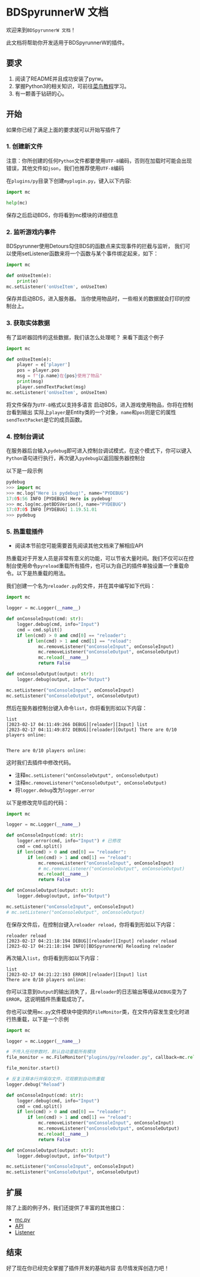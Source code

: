 # BDSpyrunnerW 文档

欢迎来到``BDSpyrunnerW 文档``！

此文档将帮助你开发适用于BDSpyrunnerW的插件。

## 要求

1. 阅读了README并且成功安装了pyrw。
2. 掌握Python3的相关知识，可前往[菜鸟教程](https://www.runoob.com/python3/python3-tutorial.html)学习。
3. 有一颗善于钻研的心。

## 开始

如果你已经了满足上面的要求就可以开始写插件了

### 1. 创建新文件

注意：你所创建的任何``Python``文件都要使用``UTF-8``编码，否则在加载时可能会出现错误，其他文件如``json``，我们也推荐使用``UTF-8``编码

在``plugins/py``目录下创建``myplugin.py``，键入以下内容:

```py
import mc

help(mc)
```

保存之后启动BDS，你将看到mc模块的详细信息

### 2. 监听游戏内事件

BDSpyrunner使用Detours勾住BDS的函数点来实现事件的拦截与监听，
我们可以使用setListener函数来将一个函数与某个事件绑定起来，如下：

```py
import mc

def onUseItem(e):
	print(e)
mc.setListener('onUseItem', onUseItem)
```

保存并启动BDS，进入服务器。
当你使用物品时，一些相关的数据就会打印的控制台上。

### 3. 获取实体数据

有了监听器回传的这些数据，我们该怎么处理呢？
来看下面这个例子

```py
import mc

def onUseItem(e):
	player = e['player']
	pos = player.pos
	msg = f"{p.name}在{pos}使用了物品"
	print(msg)
	player.sendTextPacket(msg)
mc.setListener('onUseItem', onUseItem)
```

将文件保存为``UTF-8``格式以支持多语言
启动BDS，进入游戏使用物品，你将在控制台看到输出
实际上``player``是Entity类的一个对象，``name``和``pos``则是它的属性
``sendTextPacket``是它的成员函数。

### 4. 控制台调试

在服务器后台输入``pydebug``即可进入控制台调试模式，在这个模式下，你可以键入``Python``语句进行执行，再次键入``pydebug``以返回服务器控制台

以下是一段示例

```python
pydebug
>>> import mc
>>> mc.log("Here is pydebug!", name="PYDEBUG") 
17:05:56 INFO [PYDEBUG] Here is pydebug!
>>> mc.log(mc.getBDSVerion(), name="PYDEBUG")  
17:07:05 INFO [PYDEBUG] 1.19.51.01
>>> pydebug

```

### 5. 热重载插件

* 阅读本节前您可能需要首先阅读其他文档来了解相应API

热重载对于开发人员是非常有意义的功能，可以节省大量时间。我们不仅可以在控制台使用命令``pyreload``重载所有插件，也可以为自己的插件单独设置一个重载命令。以下是热重载的用法。

我们创建一个名为``reloader.py``的文件，并在其中编写如下代码：

```python
import mc

logger = mc.Logger(__name__)

def onConsoleInput(cmd: str):
    logger.debug(cmd, info="Input")
    cmd = cmd.split()
    if len(cmd) > 0 and cmd[0] == "reloader":
        if len(cmd) > 1 and cmd[1] == "reload":
            mc.removeListener("onConsoleInput", onConsoleInput)
            mc.removeListener("onConsoleOutput", onConsoleOutput)
            mc.reload(__name__)
            return False

def onConsoleOutput(output: str):
    logger.debug(output, info="Output")

mc.setListener("onConsoleInput", onConsoleInput)
mc.setListener("onConsoleOutput", onConsoleOutput)
```

然后在服务器控制台键入命令``list``，你将看到形如以下内容：

```plaintext
list
[2023-02-17 04:11:49:266 DEBUG][reloader][Input] list
[2023-02-17 04:11:49:872 DEBUG][reloader][Output] There are 0/10 players online:


There are 0/10 players online:
```

这时我们去插件中修改代码。

* 注释``mc.setListener("onConsoleOutput", onConsoleOutput)``
* 注释``mc.removeListener("onConsoleOutput", onConsoleOutput)``
* 将``logger.debug``改为``logger.error``

以下是修改完毕后的代码：

```python
import mc

logger = mc.Logger(__name__)

def onConsoleInput(cmd: str):
    logger.error(cmd, info="Input") # 已修改
    cmd = cmd.split()
    if len(cmd) > 0 and cmd[0] == "reloader":
        if len(cmd) > 1 and cmd[1] == "reload":
            mc.removeListener("onConsoleInput", onConsoleInput)
            # mc.removeListener("onConsoleOutput", onConsoleOutput)
            mc.reload(__name__)
            return False

def onConsoleOutput(output: str):
    logger.debug(output, info="Output")

mc.setListener("onConsoleInput", onConsoleInput)
# mc.setListener("onConsoleOutput", onConsoleOutput)
```

在保存文件后，在控制台键入``reloader reload``，你将看到形如以下内容：

```plaintext
reloader reload
[2023-02-17 04:21:18:194 DEBUG][reloader][Input] reloader reload
[2023-02-17 04:21:18:194 INFO][BDSpyrunnerW] Reloading reloader
```

再次输入``list``，你将看到形如以下内容：

```plaintext
list
[2023-02-17 04:21:22:193 ERROR][reloader][Input] list
There are 0/10 players online:
```

你可以注意到``Output``的输出消失了，且``reloader``的日志输出等级从``DEBUG``变为了``ERROR``，这说明插件热重载成功了。

你也可以使用``mc.py``文件模块中提供的``FileMonitor``类，在文件内容发生变化时进行热重载，以下是一个示例

```python
import mc

logger = mc.Logger(__name__)

# 不传入任何参数时，默认自动重载所有模块
file_monitor = mc.FileMonitor("plugins/py/reloader.py", callback=mc.reload, args=(__name__,), interval=1)

file_monitor.start()

# 反复注释本行并保存文件，可观察到自动热重载
logger.debug("Reload")

def onConsoleInput(cmd: str):
    logger.debug(cmd, info="Input")
    cmd = cmd.split()
    if len(cmd) > 0 and cmd[0] == "reloader":
        if len(cmd) > 1 and cmd[1] == "reload":
            mc.removeListener("onConsoleInput", onConsoleInput)
            mc.removeListener("onConsoleOutput", onConsoleOutput)
            mc.reload(__name__)
            return False

def onConsoleOutput(output: str):
    logger.debug(output, info="Output")

mc.setListener("onConsoleInput", onConsoleInput)
mc.setListener("onConsoleOutput", onConsoleOutput)
```

## 扩展

除了上面的例子外，我们还提供了丰富的其他接口：

* [mc.py](mc.py.md "文件模块")
* [API](API.md "接口")
* [Listener](Listener.md "监听器")

## 结束

好了现在你已经完全掌握了插件开发的基础内容
去尽情发挥创造力吧！
